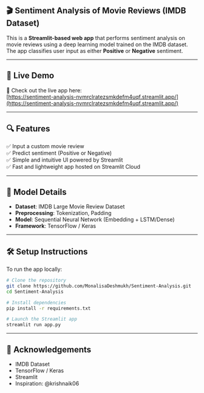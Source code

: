 ## 🎬 Sentiment Analysis of Movie Reviews (IMDB Dataset)

This is a **Streamlit-based web app** that performs sentiment analysis on movie reviews using a deep learning model trained on the IMDB dataset. The app classifies user input as either **Positive** or **Negative** sentiment.

---

## 🚀 Live Demo  
🔗 Check out the live app here:  
[https://sentiment-analysis-nvmrclratezsmkdefm4uqf.streamlit.app/](https://sentiment-analysis-nvmrclratezsmkdefm4uqf.streamlit.app/)

---

## 🔍 Features

✅ Input a custom movie review  
✅ Predict sentiment (Positive or Negative)  
✅ Simple and intuitive UI powered by Streamlit  
✅ Fast and lightweight app hosted on Streamlit Cloud  

---

## 🧠 Model Details

- **Dataset**: IMDB Large Movie Review Dataset  
- **Preprocessing**: Tokenization, Padding  
- **Model**: Sequential Neural Network (Embedding + LSTM/Dense)  
- **Framework**: TensorFlow / Keras  

---

## 🛠 Setup Instructions

To run the app locally:

```bash
# Clone the repository
git clone https://github.com/MonalisaDeshmukh/Sentiment-Analysis.git
cd Sentiment-Analysis

# Install dependencies
pip install -r requirements.txt

# Launch the Streamlit app
streamlit run app.py
```
---


## 🙌 Acknowledgements
- IMDB Dataset
- TensorFlow / Keras
- Streamlit
- Inspiration: @krishnaik06
